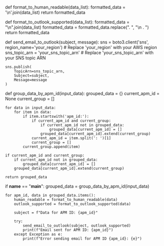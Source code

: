 def format_to_human_readable(data_list):
    formatted_data = '\n'.join(data_list)
    return formatted_data

def format_to_outlook_supported(data_list):
    formatted_data = "\n".join(data_list)
    formatted_data = formatted_data.replace(". ", "\n  . ")
    return formatted_data

def send_email_to_outlook(subject, message):
    sns = boto3.client('sns', region_name='your_region')  # Replace 'your_region' with your AWS region
    sns_topic_arn = 'your_sns_topic_arn'  # Replace 'your_sns_topic_arn' with your SNS topic ARN

    sns.publish(
        TopicArn=sns_topic_arn,
        Subject=subject,
        Message=message
    )

def group_data_by_apm_id(input_data):
    grouped_data = {}
    current_apm_id = None
    current_group = []

    for data in input_data:
        for item in data:
            if item.startswith('apm_id:'):
                if current_apm_id and current_group:
                    if current_apm_id not in grouped_data:
                        grouped_data[current_apm_id] = []
                    grouped_data[current_apm_id].extend(current_group)
                current_apm_id = item.split(': ')[1]
                current_group = []
            current_group.append(item)

    if current_apm_id and current_group:
        if current_apm_id not in grouped_data:
            grouped_data[current_apm_id] = []
        grouped_data[current_apm_id].extend(current_group)

    return grouped_data

if __name__ == "__main__":
    grouped_data = group_data_by_apm_id(input_data)

    for apm_id, data in grouped_data.items():
        human_readable = format_to_human_readable(data)
        outlook_supported = format_to_outlook_supported(data)

        subject = f"Data for APM ID: {apm_id}"

        try:
            send_email_to_outlook(subject, outlook_supported)
            print(f"Email sent for APM ID: {apm_id}")
        except Exception as e:
            print(f"Error sending email for APM ID {apm_id}: {e}")






